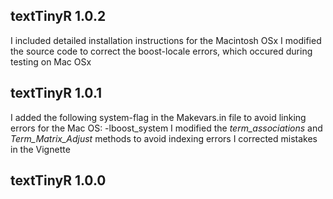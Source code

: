 
## textTinyR 1.0.2

I included detailed installation instructions for the Macintosh OSx
I modified the source code to correct the boost-locale errors, which occured during testing on Mac OSx


## textTinyR 1.0.1

I added the following system-flag in the Makevars.in file to avoid linking errors for the Mac OS: -lboost_system
I modified the *term_associations* and *Term_Matrix_Adjust* methods to avoid indexing errors
I corrected mistakes in the Vignette


## textTinyR 1.0.0




